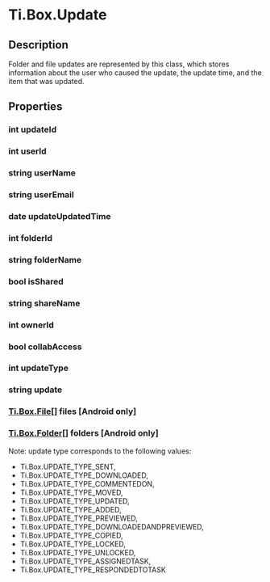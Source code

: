 # Ti.Box.Update

## Description

Folder and file updates are represented by this class, which stores information about the user who caused the update,
the update time, and the item that was updated.

## Properties

### int updateId
### int userId
### string userName
### string userEmail
### date updateUpdatedTime
### int folderId
### string folderName
### bool isShared
### string shareName
### int ownerId
### bool collabAccess
### int updateType
### string update
### [Ti.Box.File][][] files [Android only]
### [Ti.Box.Folder][][] folders [Android only]

Note: update type corresponds to the following values:
* Ti.Box.UPDATE_TYPE_SENT,
* Ti.Box.UPDATE_TYPE_DOWNLOADED,
* Ti.Box.UPDATE_TYPE_COMMENTEDON,
* Ti.Box.UPDATE_TYPE_MOVED,
* Ti.Box.UPDATE_TYPE_UPDATED,
* Ti.Box.UPDATE_TYPE_ADDED,
* Ti.Box.UPDATE_TYPE_PREVIEWED,
* Ti.Box.UPDATE_TYPE_DOWNLOADEDANDPREVIEWED,
* Ti.Box.UPDATE_TYPE_COPIED,
* Ti.Box.UPDATE_TYPE_LOCKED,
* Ti.Box.UPDATE_TYPE_UNLOCKED,
* Ti.Box.UPDATE_TYPE_ASSIGNEDTASK,
* Ti.Box.UPDATE_TYPE_RESPONDEDTOTASK

[Ti.Box.Folder]: folder.html
[Ti.Box.File]: file.html